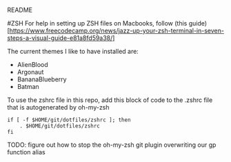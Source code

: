 README

#ZSH
For help in setting up ZSH files on Macbooks, follow (this guide)[https://www.freecodecamp.org/news/jazz-up-your-zsh-terminal-in-seven-steps-a-visual-guide-e81a8fd59a38/]

The current themes I like to have installed are:
* AlienBlood
* Argonaut
* BananaBlueberry
* Batman

To use the zshrc file in this repo, add this block of code to the .zshrc file that is autogenerated by oh-my-zsh

```
if [ -f $HOME/git/dotfiles/zshrc ]; then
    . $HOME/git/dotfiles/zshrc
fi
```

TODO: figure out how to stop the oh-my-zsh git plugin overwriting our gp function alias
